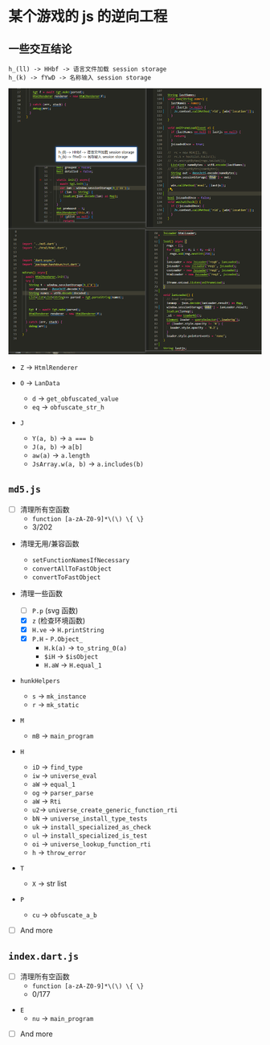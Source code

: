 # 某个游戏的 js 的逆向工程

## 一些交互结论

```text
h_(ll) -> HHbf -> 语言文件加载 session storage
h_(k) -> fYwD -> 名称输入 session storage
```

![h_](image.png)

- `Z` -> `HtmlRenderer`
- `O` -> `LanData`
  - `d` -> `get_obfuscated_value`
  - `eq` -> `obfuscate_str_h`

- `J`
  - `Y(a, b)` -> `a === b`
  - `J(a, b)` -> `a[b]`
  - `aw(a)` -> `a.length`
  - `JsArray.w(a, b)` -> `a.includes(b)`

## `md5.js`

- [ ] 清理所有空函数
  - `function [a-zA-Z0-9]*\(\) \{ \}`
  - 3/202
  
- 清理无用/兼容函数
  - `setFunctionNamesIfNecessary`
  - `convertAllToFastObject`
  - `convertToFastObject`

- 清理一些函数
  - [ ] `P.p` (svg 函数)
  - [x] `z` (检查环境函数)
  - [x] `H.ve` -> `H.printString`
  - [x] `P.H` - `P.Object_`
    - `H.k(a)` -> `to_string_0(a)`
    - `$iH` -> `$isObject`
    - `H.aW` -> `H.equal_1`

- `hunkHelpers`
  - `s` -> `mk_instance`
  - `r` -> `mk_static`

- `M`
  - `mB` -> `main_program`

- `H`
  - `iD` -> `find_type`
  - `iw` -> `universe_eval`
  - `aW` -> `equal_1`
  - `og` -> `parser_parse`
  - `aW` -> `Rti`
  - `u2`-> `universe_create_generic_function_rti`
  - `bN` -> `universe_install_type_tests`
  - `uk` -> `install_specialized_as_check`
  - `ul` -> `install_specialized_is_test`
  - `oi` -> `universe_lookup_function_rti`
  - `h` -> `throw_error`

- `T`
  - `X` -> str list

- `P`
  - `cu` -> `obfuscate_a_b`

- [ ] And more

## `index.dart.js`

- [ ] 清理所有空函数
  - `function [a-zA-Z0-9]*\(\) \{ \}`
  - 0/177

- `E`
  - `nu` -> `main_program`

- [ ] And more
